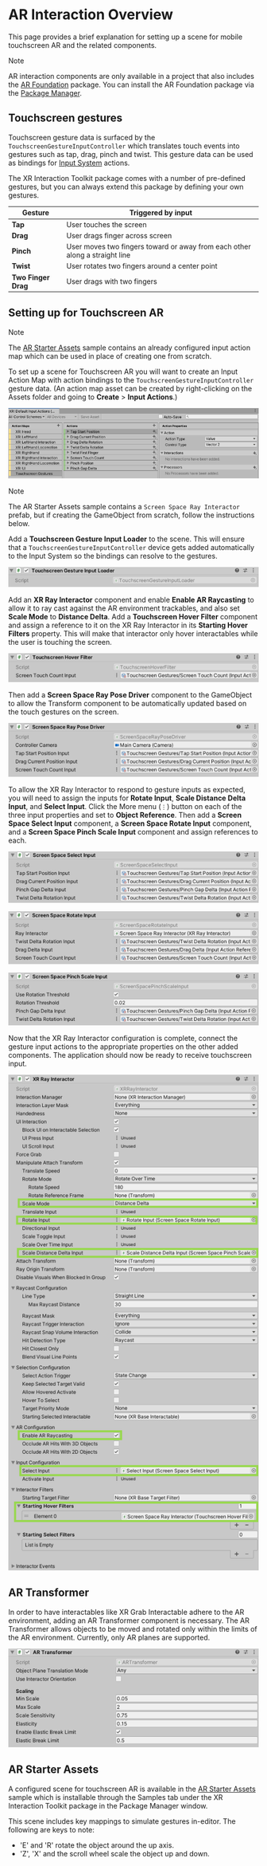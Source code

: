 # AR Interaction Overview

This page provides a brief explanation for setting up a scene for mobile touchscreen AR and the related components.

> [!NOTE]
> AR interaction components are only available in a project that also includes the [AR Foundation](https://docs.unity3d.com/Manual/com.unity.xr.arfoundation.html) package. You can install the AR Foundation package via the [Package Manager](https://docs.unity3d.com/Manual/upm-ui-install.html).

## Touchscreen gestures

Touchscreen gesture data is surfaced by the `TouchscreenGestureInputController` which translates touch events into gestures such as tap, drag, pinch and twist. This gesture data can be used as bindings for [Input System](https://docs.unity3d.com/Manual/com.unity.inputsystem.html) actions.

The XR Interaction Toolkit package comes with a number of pre-defined gestures, but you can always extend this package by defining your own gestures.

| Gesture | Triggered by input |
|---|---|
| **Tap** | User touches the screen | 
| **Drag** | User drags finger across screen |
| **Pinch** | User moves two fingers toward or away from each other along a straight line | 
| **Twist** | User rotates two fingers around a center point | 
| **Two Finger Drag** | User drags with two fingers |

## Setting up for Touchscreen AR 

> [!NOTE]
> The [AR Starter Assets](samples-ar-starter-assets.md) sample contains an already configured input action map which can be used in place of creating one from scratch.

To set up a scene for Touchscreen AR you will want to create an Input Action Map with action bindings to the `TouchscreenGestureInputController` gesture data. (An action map asset can be created by right-clicking on the Assets folder and going to **Create** &gt; **Input Actions**.)

![Gesture Input Action Map](images/gesture-action-map.png)

> [!NOTE]
> The AR Starter Assets sample contains a `Screen Space Ray Interactor` prefab, but if creating the GameObject from scratch, follow the instructions below.

Add a **Touchscreen Gesture Input Loader** to the scene. This will ensure that a `TouchscreenGestureInputController` device gets added automatically to the Input System so the bindings can resolve to the gestures.

![Touchscreen Gesture Input Loader component](images/touchscreen-gesture-input-loader.png)

Add an **XR Ray Interactor** component and enable **Enable AR Raycasting** to allow it to ray cast against the AR environment trackables, and also set **Scale Mode** to **Distance Delta**. Add a **Touchscreen Hover Filter** component and assign a reference to it on the XR Ray Interactor in its **Starting Hover Filters** property. This will make that interactor only hover interactables while the user is touching the screen.

![Touchscreen Hover Filter component](images/touchscreen-hover-filter.png)

Then add a **Screen Space Ray Pose Driver** component to the GameObject to allow the Transform component to be automatically updated based on the touch gestures on the screen.

![Screen Space Ray Pose Driver component](images/screen-space-ray-pose-driver.png)

To allow the XR Ray Interactor to respond to gesture inputs as expected, you will need to assign the inputs for **Rotate Input**, **Scale Distance Delta Input**, and **Select Input**. Click the More menu (`⋮`) button on each of the three input properties and set to **Object Reference**. Then add a **Screen Space Select Input** component, a **Screen Space Rotate Input** component, and a **Screen Space Pinch Scale Input** component and assign references to each.

![Screen Space Select Input component](images/screen-space-select-input.png)

![Screen Space Rotate Input component](images/screen-space-rotate-input.png)

![Screen Space Pinch Scale Input component](images/screen-space-pinch-scale-input.png)

Now that the XR Ray Interactor configuration is complete, connect the gesture input actions to the appropriate properties on the other added components. The application should now be ready to receive touchscreen input.

![XR Ray Interactor component](images/ar-interaction-ray-interactor.png)

## AR Transformer

In order to have interactables like XR Grab Interactable adhere to the AR environment, adding an AR Transformer component is necessary. The AR Transformer allows objects to be moved and rotated only within the limits of the AR environment. Currently, only AR planes are supported.

![AR Transformer component](images/ar-transformer.png)

## AR Starter Assets

A configured scene for touchscreen AR is available in the [AR Starter Assets](samples-ar-starter-assets.md) sample which is installable through the Samples tab under the XR Interaction Toolkit package in the Package Manager window.

This scene includes key mappings to simulate gestures in-editor. The following are keys to note:

- 'E' and 'R' rotate the object around the up axis.
- 'Z', 'X' and the scroll wheel scale the object up and down.
